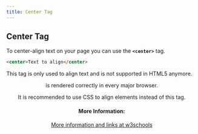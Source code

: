 ```yaml
---
title: Center Tag
---
```

## Center Tag

To center-align text on your page you can use the **`<center>`** tag.
  ```html
  <center>Text to align</center>
  ```
  
  This tag is only used to align text and is not supported in HTML5 anymore.
  <center> is rendered correctly in every major browser.
  
  It is recommended to use CSS to align elements instead of this tag.

#### More Information:
[More information and links at w3schools](https://www.w3schools.com/tags/tag_center.asp)

